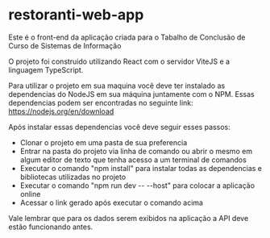 # restoranti-web-app

Este é o front-end da aplicação criada para o Tabalho de Conclusão de Curso de Sistemas de Informação

O projeto foi construido utilizando React com o servidor ViteJS e a linguagem TypeScript.

Para utilizar o projeto em sua maquina você deve ter instalado as dependencias do NodeJS em sua máquina juntamente com o NPM.
Essas dependencias podem ser encontradas no seguinte link: https://nodejs.org/en/download

Após instalar essas dependencias você deve seguir esses passos:
- Clonar o projeto em uma pasta de sua preferencia
- Entrar na pasta do projeto via linha de comando ou abrir o mesmo em algum editor de texto que tenha acesso a um terminal de comandos
- Executar o comando "npm install" para instalar todas as dependencias e bibliotecas utilizadas no projeto
- Executar o comando "npm run dev -- --host" para colocar a aplicação online
- Acessar o link gerado após executar o comando acima

Vale lembrar que para os dados serem exibidos na aplicação a API deve estão funcionando antes.
